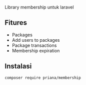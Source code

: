 Library membership untuk laravel

## Fitures
* Packages
* Add users to packages
* Package transactions
* Membership expiration

## Instalasi
`composer require priana/membership`
